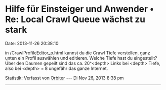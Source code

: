 Hilfe für Einsteiger und Anwender • Re: Local Crawl Queue wächst zu stark
=========================================================================

Date: 2013-11-26 20:38:10

in /CrawlProfileEditor\_p.html kannst du die Crawl Tiefe verstellen,
ganz unten ein Profil auswählen und editieren. Welche Tiefe hast du
eingestellt? Über den Daumen gepeilt sind das ca. 20\^\<depth\> Links
bei \<depth\> Tiefe, also bei \<depth\> = 8 ungefähr das ganze Internet.

Statistik: Verfasst von
[Orbiter](http://forum.yacy-websuche.de/memberlist.php?mode=viewprofile&u=2)
--- Di Nov 26, 2013 8:38 pm

------------------------------------------------------------------------
